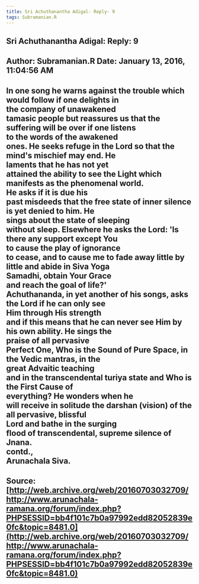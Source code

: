 ```yaml
--- 
title: Sri Achuthanantha Adigal- Reply- 9   
tags: Subramanian.R  
---  
```

##  Sri Achuthanantha Adigal: Reply: 9  
Author: Subramanian.R       Date: January 13, 2016, 11:04:56 AM  
---  
In one song he warns against the trouble which would follow if one delights in  
the company of unawakened   
tamasic people but reassures us that the suffering will be over if one listens  
to the words of the awakened   
ones. He seeks refuge in the Lord so that the mind's mischief may end. He  
laments that he has not yet   
attained the ability to see the Light which manifests as the phenomenal world.  
He asks if it is due his   
past misdeeds that the free state of inner silence is yet denied to him. He  
sings about the state of sleeping   
without sleep. Elsewhere he asks the Lord: 'Is there any support except You  
to cause the play of ignorance   
to cease, and to cause me to fade away little by little and abide in Siva Yoga  
Samadhi, obtain Your Grace   
and reach the goal of life?'   
Achuthananda, in yet another of his songs, asks the Lord if he can only see  
Him through His strength   
and if this means that he can never see Him by his own ability. He sings the  
praise of all pervasive   
Perfect One, Who is the Sound of Pure Space, in the Vedic mantras, in the  
great Advaitic teaching   
and in the transcendental turiya state and Who is the First Cause of  
everything? He wonders when he   
will receive in solitude the darshan (vision) of the all pervasive, blissful  
Lord and bathe in the surging   
flood of transcendental, supreme silence of Jnana.   
contd.,   
Arunachala Siva.
 ---  
Source:[http://web.archive.org/web/20160703032709/http://www.arunachala-ramana.org/forum/index.php?PHPSESSID=bb4f101c7b0a97992edd82052839e0fc&topic=8481.0](http://web.archive.org/web/20160703032709/http://www.arunachala-ramana.org/forum/index.php?PHPSESSID=bb4f101c7b0a97992edd82052839e0fc&topic=8481.0)   
---  

